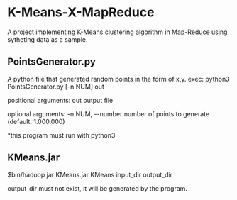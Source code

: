 # K-Means-X-MapReduce
A project implementing K-Means clustering algorithm in Map-Reduce using sytheting data as a sample.

## PointsGenerator.py
A python file that generated random points in the form of x,y.
exec: 
python3 PointsGenerator.py [-n NUM] out

positional arguments:
  out                   output file
  
optional arguments:
  -n NUM, --number      number of points to generate  (default: 1.000.000)

*this program must run with python3


## KMeans.jar
$bin/hadoop jar KMeans.jar KMeans input_dir output_dir

output_dir must not exist, it will be generated by the program.
